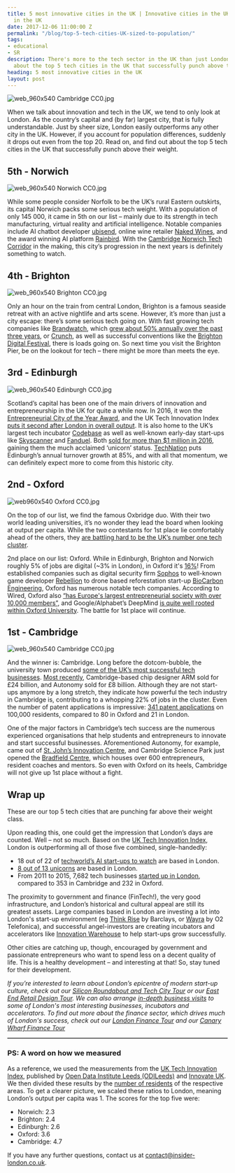 ```yaml
---
title: 5 most innovative cities in the UK | Innovative cities in the UK | Innovation
  in the UK
date: 2017-12-06 11:00:00 Z
permalink: "/blog/top-5-tech-cities-UK-sized-to-population/"
tags:
- educational
- SR
description: There's more to the tech sector in the UK than just London. Find out
  about the top 5 tech cities in the UK that successfully punch above their weight.
heading: 5 most innovative cities in the UK
layout: post
---
```


![web_960x540 Cambridge CC0.jpg](/uploads/web_960x540%20Cambridge%20CC0.jpg)

When we talk about innovation and tech in the UK, we tend to only look at London. As the country’s capital and (by far) largest city, that is fully understandable. Just by sheer size, London easily outperforms any other city in the UK. However, if you account for population differences, suddenly it drops out even from the top 20. Read on, and find out about the top 5 tech cities in the UK that successfully punch above their weight.

## 5th - Norwich
![web_960x540 Norwich CC0.jpg](/uploads/web_960x540%20Norwich%20CC0.jpg)

While some people consider Norfolk to be the UK’s rural Eastern outskirts, its capital Norwich packs some serious tech weight. With a population of only 145 000, it came in 5th on our list – mainly due to its strength in tech manufacturing, virtual reality and artificial intelligence. Notable companies include AI chatbot developer [ubisend](https://www.ubisend.com/), online wine retailer [Naked Wines](https://www.nakedwines.com/), and the award winning AI platform [Rainbird]( http://rainbird.ai). With the [Cambridge Norwich Tech Corridor](http://www.techcorridor.co.uk/) in the making, this city’s progression in the next years is definitely something to watch.

## 4th - Brighton
![web_960x540 Brighton CC0.jpg](/uploads/web_960x540%20Brighton%20CC0.jpg)

Only an hour on the train from central London, Brighton is a famous seaside retreat with an active nightlife and arts scene. However, it’s more than just a city escape: there’s some serious tech going on. With fast growing tech companies like [Brandwatch]( https://www.brandwatch.com/), which [grew about 50% annually over the past three years](http://www.fasttrack.co.uk/league-tables/tech-track-100/league-table/), or [Crunch](https://www.crunch.co.uk/), as well as successful conventions like the [Brighton Digital Festival](http://brightondigitalfestival.co.uk/), there is loads going on. So next time you visit the Brighton Pier, be on the lookout for tech – there might be more than meets the eye. 

## 3rd - Edinburgh
![web_960x540 Edinburgh CC0.jpg](/uploads/web_960x540%20Edinburgh%20CC0.jpg)

Scotland’s capital has been one of the main drivers of innovation and entrepreneurship in the UK for quite a while now. In 2016, it won the [Entrepreneurial City of the Year Award](https://www.greatbritishentrepreneurawards.com/2016-winners/), and the UK Tech Innovation Index [puts it second after London in overall output](http://odileeds.org/projects/uk-tech-innovation-index/?options=true&datagroup=All%20Technology&location=null). It is also home to the UK’s largest tech incubator [Codebase](https://www.thisiscodebase.com/) as well as well-known early-day start-ups like [Skyscanner](https://www.skyscanner.net/) and [Fanduel](https://www.fanduel.com/). Both [sold for more than $1 million in 2016](https://venturebeat.com/2016/11/24/scottish-unicorns-skyscanner-and-fanduel-reveal-their-exit-plans-1-week-apart/), gaining them the much acclaimed ‘unicorn’ status. [TechNation](https://technation.techcityuk.com/cluster/edinburgh/) puts Edinburgh’s annual turnover growth at 85%, and with all that momentum, we can definitely expect more to come from this historic city.

## 2nd - Oxford
![web960x540 Oxford CC0.jpg](/uploads/web960x540%20Oxford%20CC0.jpg)

On the top of our list, we find the famous Oxbridge duo. With their two world leading universities, it’s no wonder they lead the board when looking at output per capita. While the two contestants for 1st place lie comfortably ahead of the others, they [are battling hard to be the UK’s number one tech cluster](http://uk.businessinsider.com/oxford-university-rejected-claims-that-cambridge-produces-better-startups-2017-9). 

2nd place on our list: Oxford. While in Edinburgh, Brighton and Norwich roughly 5% of jobs are digital (~3% in London), in Oxford it's [16%](https://technation.techcityuk.com/cluster/oxford/)! From established companies such as digital security firm [Sophos](https://www.sophos.com/) to well-known game developer [Rebellion](https://rebellion.com) to drone based reforestation start-up [BioCarbon Engineering](https://www.biocarbonengineering.com/), Oxford has numerous notable tech companies. According to Wired, Oxford also [“has Europe's largest entrepreneurial society with over 10,000 members”](http://www.wired.co.uk/article/digital-oxford), and Google/Alphabet’s DeepMind [is quite well rooted within Oxford University](http://uk.businessinsider.com/deepmind-paying-phd-students-oxford-google-alphabet-university-2017-1). The battle for 1st place will continue. 

## 1st - Cambridge
![web_960x540 Cambridge CC0.jpg](/uploads/web_960x540%20Cambridge%20CC0.jpg)

And the winner is: Cambridge. Long before the dotcom-bubble, the university town produced [some of the UK’s most successful tech businesses](https://technation.techcityuk.com/cluster/cambridge/). [Most recently](http://uk.businessinsider.com/oxford-university-rejected-claims-that-cambridge-produces-better-startups-2017-9), Cambridge-based chip designer ARM sold for £24 billion, and Autonomy sold for £8 billion. Although they are not start-ups anymore by a long stretch, they indicate how powerful the tech industry in Cambridge is, contributing to a whopping 22% of jobs in the cluster. Even the number of patent applications is impressive: [341 patent applications](http://www.theweek.co.uk/81214/top-ten-most-innovative-cities-in-the-uk) on 100,000 residents, compared to 80 in Oxford and 21 in London. 

One of the major factors in Cambridge’s tech success are the numerous experienced organisations that help students and entrepreneurs to innovate and start successful businesses. Aforementioned Autonomy, for example, came out of [St. John’s Innovation Centre](http://stjohns.co.uk/), and Cambridge Science Park just opened the [Bradfield Centre](http://www.cambridgesciencepark.co.uk/company-directory/bradfield-centre/), which houses over 600 entrepreneurs, resident coaches and mentors. So even with Oxford on its heels, Cambridge will not give up 1st place without a fight.

## Wrap up
These are our top 5 tech cities that are punching far above their weight class.
 
Upon reading this, one could get the impression that London’s days are counted. Well – not so much. Based on the [UK Tech Innovation Index](http://odileeds.org/projects/uk-tech-innovation-index/), London is outperforming all of those five combined, single-handedly: 

- 18 out of 22 of [techworld’s AI start-ups to watch](https://www.techworld.com/picture-gallery/startups/uk-ai-startups-watch-hottest-machine-learning-startups-in-uk-3645606/) are based in London. 
- [8 out of 13 unicorns](https://www.cbinsights.com/research-unicorn-companies) are based in London. 
- From 2011 to 2015, 7,682 tech businesses [started up in London](https://technation.techcityuk.com/cluster/london/), compared to 353 in Cambridge and 232 in Oxford. 

The proximity to government and finance (FinTech!), the very good infrastructure, and London’s historical and cultural appeal are still its greatest assets. Large companies based in London are investing a lot into London's start-up environment (eg [Think Rise](https://thinkrise.com/) by Barclays, or [Wayra](https://wayra.co.uk/) by O2 Telefonica), and successful angel-investors are creating incubators and accelerators like [Innovation Warehouse](http://www.innovationwarehouse.org/) to help start-ups grow successfully.

Other cities are catching up, though, encouraged by government and passionate entrepreneurs who want to spend less on a decent quality of life. This is a healthy development – and interesting at that! So, stay tuned for their development.


*If you’re interested to learn about London’s epicentre of modern start-up culture, check out our [Silicon Roundabout and Tech City Tour](https://www.insider-london.co.uk/tours/silicon-roundabout-and-tech-city-tour/) or our [East End Retail Design Tour](https://www.insider-london.co.uk/tours/east-end-retail-design-tour/). We can also arrange [in-depth business visits](https://www.insider-london.co.uk/tours/in-depth-business-tour/) to some of London's most interesting businesses, incubators and accelerators.*
*To find out more about the finance sector, which drives much of London's success, check out our [London Finance Tour](https://www.insider-london.co.uk/tours/london-finance-walking-tour/) and our [Canary Wharf Finance Tour](https://www.insider-london.co.uk/tours/canary-wharf-finance-tour/)*

<hr style="border-top: 1px solid #8c8b8b;">

### PS: A word on how we measured
As a reference, we used the measurements from the [UK Tech Innovation Index](http://odileeds.org/projects/uk-tech-innovation-index/), published by [Open Data Institute Leeds (ODILeeds)](http://odileeds.org/) and [Innovate UK](https://www.gov.uk/government/organisations/innovate-uk). We then divided these results by the [number of residents](http://ukpopulation2017.com/) of the respective areas. To get a clearer picture, we scaled these ratios to London, meaning London’s output per capita was 1. The scores for the top five were:

- Norwich: 2.3
- Brighton: 2.4
- Edinburgh: 2.6
- Oxford: 3.6
- Cambridge: 4.7

If you have any further questions, contact us at [contact@insider-london.co.uk](mailto:contact@insider-london.co.uk).